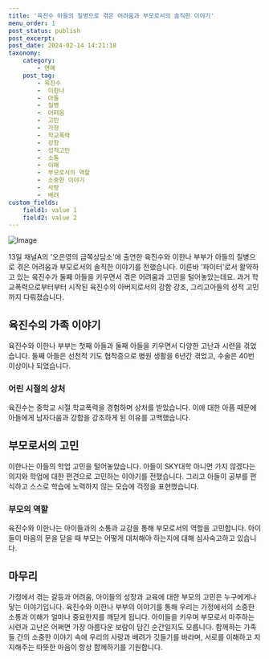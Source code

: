 ```yaml
---
title: '육진수 아들의 질병으로 겪은 어려움과 부모로서의 솔직한 이야기'
menu_order: 1
post_status: publish
post_excerpt: 
post_date: 2024-02-14 14:21:18
taxonomy:
    category:
        - 연예
    post_tag:
        - 육진수
        -  이한나
        -  아들
        -  질병
        -  어려움
        -  고민
        -  가정
        -  학교폭력
        -  강함
        -  성적고민
        -  소통
        -  이해
        -  부모로서의 역할
        -  소중한 이야기
        -  사랑
        -  배려
custom_fields:
    field1: value 1
    field2: value 2
---
```


![Image](https://mimgnews.pstatic.net/image/112/2024/02/14/202402132118009093376_20240213213852_01_20240214053108789.jpg?type=w540)

13일 채널A의 '오은영의 금쪽상담소'에 출연한 육진수와 이한나 부부가 아들의 질병으로 겪은 어려움과 부모로서의 솔직한 이야기를 전했습니다. 이른바 '파이터'로서 활약하고 있는 육진수가 둘째 아들을 키우면서 겪은 어려움과 고민을 털어놓았는데요. 과거 학교폭력으로부터부터 시작된 육진수의 아버지로서의 강함 강조, 그리고아들의 성적 고민까지 다뤄졌습니다.
## 육진수의 가족 이야기
육진수와 이한나 부부는 첫째 아들과 둘째 아들을 키우면서 다양한 고난과 시련을 겪었습니다. 둘째 아들은 선천적 기도 협착증으로 병원 생활을 6년간 겪었고, 수술은 40번 이상이나 되었습니다. 
### 어린 시절의 상처
육진수는 중학교 시절 학교폭력을 경험하며 상처를 받았습니다. 이에 대한 아픔 때문에 아들에게 남자다움과 강함을 강조하게 된 이유를 고백했습니다.
## 부모로서의 고민
이한나는 아들의 학업 고민을 털어놓았습니다. 아들이 SKY대학 아니면 가지 않겠다는 의지와 학업에 대한 편견으로 고민하는 이야기를 전했습니다. 그리고 아들이 공부를 편식하고 스스로 학습에 노력하지 않는 모습에 걱정을 표현했습니다.
### 부모의 역할
육진수와 이한나는 아이들과의 소통과 교감을 통해 부모로서의 역할을 고민합니다. 아이들이 마음의 문을 닫을 때 부모는 어떻게 대처해야 하는지에 대해 심사숙고하고 있습니다.
## 마무리
가정에서 겪는 갈등과 어려움, 아이들의 성장과 교육에 대한 부모의 고민은 누구에게나 닿는 이야기입니다. 육진수와 이한나 부부의 이야기를 통해 우리는 가정에서의 소중한 소통과 이해가 얼마나 중요한지를 깨닫게 됩니다. 아이들을 키우며 부모로서 마주하는 시련과 고난은 어쩌면 가장 아름다운 보람이 담긴 순간일지도 모릅니다. 함께하는 가족들 간의 소중한 이야기 속에 우리의 사랑과 배려가 깃들기를 바라며, 서로를 이해하고 지지해주는 따뜻한 마음이 항상 함께하기를 기원합니다.
